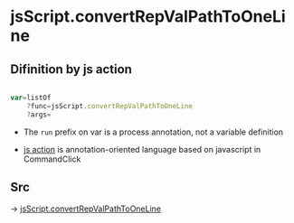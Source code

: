 # jsScript.convertRepValPathToOneLine

## Difinition by js action

```js.js

var=listOf
	?func=jsScript.convertRepValPathToOneLine
	?args=

```

- The `run` prefix on var is a process annotation, not a variable definition

- [js action](#) is annotation-oriented language based on javascript in CommandClick

## Src

-> [jsScript.convertRepValPathToOneLine](https://github.com/puutaro/CommandClick/blob/master/app/src/main/java/com/puutaro/commandclick/fragment_lib/terminal_fragment/js_interface/edit/JsScript.kt#L148)


